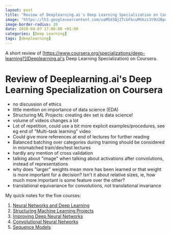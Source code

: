 ```yaml
---
layout: post
title: "Review of Deeplearning.ai's Deep Learning Specialization on Coursera"
image: "https://lh3.googleusercontent.com/uaM5d3QjZTcbFbcuMVkzi3t9U2Bpq3Y4KW1g1Cb8stpiIjzx4aVT2vSQwNjBcewVUUf8EVom30osMCuWJlRs_4p0epB-SA7cTrb2OB99vbJeC0tvD0oOD7QMX9xbhzcArOC1q1gQjcDCNyOG1YIP3fDTn6BZlxH-SQND7IiN7cFBaVzmFCMj3QkFW9VZtVOyxHPoJ_kV9Q9rbSydpDpfB7Hzj9F9M_S_RgSPUJ3gbTj89pqA7im1RgRIkwfpPbjUopK83KYn_ygE2QD5lEyTnHJ1ybEZKED60eBn8BJPmN4aueVMJrpiSfAM_IDDZN2nmr7vysfr78zD179d8BJ7Fof4iHl-HNdFO6-zLf3_uo2sv9uILz7Gafo1s9W4W1MpwWXKariTlkw-2vh20zFJf_H8o3_Pn_DQ6QH4FtyrHSn457EaOz9M3f8AbNtaXf16OwsaNviRbEX4GumQVpw1Q1zsEEohNezJmfBgPK1ZA2qb4xgZMLo8kqatZQMLdrxNmR66WRO-kUluMTtfZmQcyf8TrhDnQeK08aAxPKX_membnjwspRiLYiMPW9Lp6jrV4zZrnMp21TrOluIexpFDMYnChavyMdaNWGf9qlCyZZwciOgNQ3yJGlG5wQnFUxJ4aMPxvYOZFBZrB0qwg9mt5qGI-c6UcyUbdKlMaQkhQGnQ7O5AWVgyWzrqDzoXBVeCUJjQ0vYFXiTc1IhB5x1TuPaV3ZcOeCIdmlcb2o03HNlHP7QHk8pOVl0=s225-no" 
image-border-radius: 20
date: 2020-04-07 17:00:00 +01:00
categories: [Deep Learning]
tags: [deeplearning]
---
```


A short review of [https://www.coursera.org/specializations/deep-learning?](Deeplearning.ai's Deep Learning Specialization) on Coursera.

# Review of Deeplearning.ai's Deep Learning Specialization on Coursera
- no discussion of ethics
- little mention on importance of data science (EDA)
- Structuring ML Projects: creating dev set is data science!
- volume of videos changes a lot
- Lot of repetition, could use a bit more explicit examples/procedures, see eg end of "Multi-task learning" video
- Could give more references at end of lectures for further reading
- Balanced batching over categories during training should be considered in mismatched train/dev/test lectures
- hardly any mention of cross validation
- talking about "image" when talking about activations after convolutions, instead of representations
- why does "larger" weights mean more has been learned or that weight is more important for a decision? Isn't it about relative sizes, ie, how much more important is some feature over the other?
- translational equivariance for convolutions, not translational invariance

My quick notes for the five courses:
1. [Neural Networks and Deep Learning](2020-04-07-deeplearningai-nns-and-dl.md)
2. [Structuring Machine Learning Projects](2020-04-07-deeplearningai-structuring-ml-projects.md)
3. [Improving Deep Neural Networks](2020-04-07-deeplearningai-improving-dnn.md)
4. [Convolutional Neural Networks](2020-04-07-deeplearningai-convnets.md)
5. [Sequence Models](2020-04-07-deeplearningai-sequence.md)